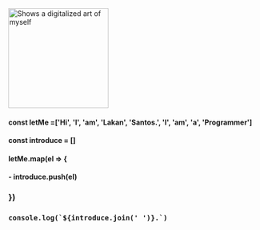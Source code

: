 <picture>
  <source media="(prefers-color-scheme: dark)" srcset="https://raw.githubusercontent.com/Naclriven/lakan-santos-portfolio-test/a309c6e973427325e92461e12367df56b8b28745/portfolio%20v3/public/img/me.png">
  <source media="(prefers-color-scheme: light)" srcset="https://raw.githubusercontent.com/Naclriven/lakan-santos-portfolio-test/a309c6e973427325e92461e12367df56b8b28745/portfolio%20v3/public/img/me.png">
  <img alt="Shows a digitalized art of myself" src="https://raw.githubusercontent.com/Naclriven/lakan-santos-portfolio-test/a309c6e973427325e92461e12367df56b8b28745/portfolio%20v3/public/img/me.png" width="200px">
</picture>



#### const letMe =['Hi', 'I', 'am', 'Lakan', 'Santos.', 'I',  'am', 'a', 'Programmer']
#### const introduce = []
#### letMe.map(el => {
#### - introduce.push(el)
### })
### ``console.log(`${introduce.join(' ')}.`)``
